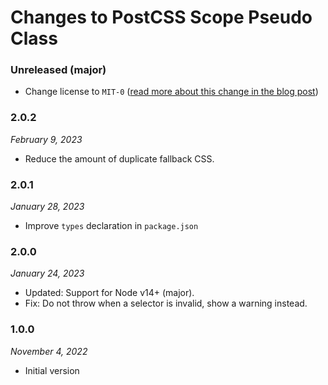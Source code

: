 # Changes to PostCSS Scope Pseudo Class

### Unreleased (major)

- Change license to `MIT-0` ([read more about this change in the blog post](https://preset-env.cssdb.org/blog/license-change/))

### 2.0.2

_February 9, 2023_

- Reduce the amount of duplicate fallback CSS.

### 2.0.1

_January 28, 2023_

- Improve `types` declaration in `package.json`

### 2.0.0

_January 24, 2023_

- Updated: Support for Node v14+ (major).
- Fix: Do not throw when a selector is invalid, show a warning instead.

### 1.0.0

_November 4, 2022_

- Initial version
